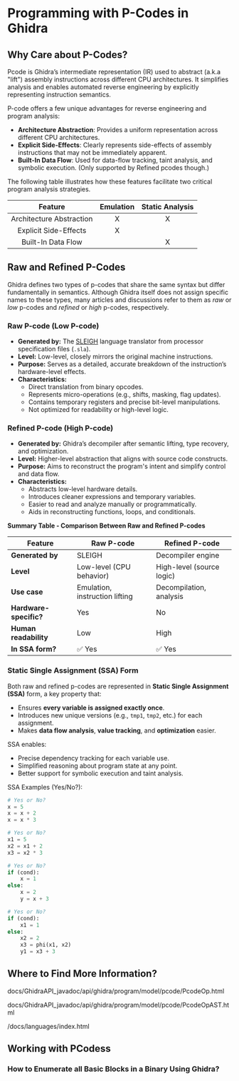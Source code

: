 # **Programming with P-Codes in Ghidra**

## **Why Care about P-Codes?**

Pcode is Ghidra’s intermediate representation (IR) used to abstract (a.k.a "lift") assembly instructions across different CPU architectures. It simplifies analysis and enables automated reverse engineering by explicitly representing instruction semantics.

P-code offers a few unique advantages for reverse engineering and program analysis:
+ **Architecture Abstraction**: Provides a uniform representation across different CPU architectures.
+ **Explicit Side-Effects**: Clearly represents side-effects of assembly instructions that may not be immediately apparent.
+ **Built-In Data Flow**: Used for data-flow tracking, taint analysis, and symbolic execution. (Only supported by Refined pcodes though.)

The following table illustrates how these features facilitate two critical program analysis strategies. 

|Feature|Emulation|Static Analysis|
|:---:|:----:|:-----:|
|Architecture Abstraction|X|X|
|Explicit Side-Effects|X||
|Built-In Data Flow||X|

## Raw and Refined P-Codes ##

Ghidra defines two types of p-codes that share the same syntax but differ fundamentally in semantics. Although Ghidra itself does not assign specific names to these types, many articles and discussions refer to them as *raw* or *low* p-codes and *refined* or *high* p-codes, respectively.

### Raw P-code (Low P-code)

- **Generated by:** The [SLEIGH](https://ghidra.re/ghidra_docs/api/overview-summary.html#sleigh) language translator from processor specification files (`.sla`).
- **Level:** Low-level, closely mirrors the original machine instructions.
- **Purpose:** Serves as a detailed, accurate breakdown of the instruction’s hardware-level effects.
- **Characteristics:**
  - Direct translation from binary opcodes.
  - Represents micro-operations (e.g., shifts, masking, flag updates).
  - Contains temporary registers and precise bit-level manipulations.
  - Not optimized for readability or high-level logic.

### Refined P-code (High P-code)
- **Generated by:** Ghidra’s decompiler after semantic lifting, type recovery, and optimization.
- **Level:** Higher-level abstraction that aligns with source code constructs.
- **Purpose:** Aims to reconstruct the program's intent and simplify control and data flow.
- **Characteristics:**
  - Abstracts low-level hardware details.
  - Introduces cleaner expressions and temporary variables.
  - Easier to read and analyze manually or programmatically.
  - Aids in reconstructing functions, loops, and conditionals.


**Summary Table - Comparison Between Raw and Refined P-codes**

| Feature              | Raw P-code                  | Refined P-code              |
|----------------------|-----------------------------|-----------------------------|
| **Generated by**     | SLEIGH                      | Decompiler engine           |
| **Level**            | Low-level (CPU behavior)    | High-level (source logic)   |
| **Use case**         | Emulation, instruction lifting | Decompilation, analysis  |
| **Hardware-specific?** | Yes                       | No                          |
| **Human readability**| Low                         | High                        |
| **In SSA form?**     | ✅ Yes                      | ✅ Yes                      |


### Static Single Assignment (SSA) Form

Both raw and refined p-codes are represented in **Static Single Assignment (SSA)** form, a key property that:

- Ensures **every variable is assigned exactly once**.
- Introduces new unique versions (e.g., `tmp1`, `tmp2`, etc.) for each assignment.
- Makes **data flow analysis**, **value tracking**, and **optimization** easier.

SSA enables:

- Precise dependency tracking for each variable use.
- Simplified reasoning about program state at any point.
- Better support for symbolic execution and taint analysis.


SSA Examples (Yes/No?):

```python
# Yes or No?
x = 5
x = x + 2
x = x * 3
```

```python
# Yes or No?
x1 = 5
x2 = x1 + 2
x3 = x2 * 3
```

```python
# Yes or No?
if (cond):
    x = 1
else:
    x = 2
    y = x + 3
```


```python
# Yes or No?
if (cond):
    x1 = 1
else:
    x2 = 2
    x3 = phi(x1, x2)
    y1 = x3 + 3
```

## **Where to Find More Information?**

docs/GhidraAPI_javadoc/api/ghidra/program/model/pcode/PcodeOp.html

docs/GhidraAPI_javadoc/api/ghidra/program/model/pcode/PcodeOpAST.html

/docs/languages/index.html

## **Working with PCodess**

### **How to Enumerate all Basic Blocks in a Binary Using Ghidra?**
